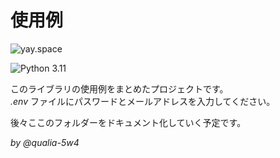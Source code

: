 # 使用例

![yay.space](https://yay.space/images/home-group-categories-background-3.jpg)

![Python 3.11](https://img.shields.io/badge/python-3.11-blue.svg)

このライブラリの使用例をまとめたプロジェクトです。  
_.env_ ファイルにパスワードとメールアドレスを入力してください。

後々ここのフォルダーをドキュメント化していく予定です。

_by @qualia-5w4_
